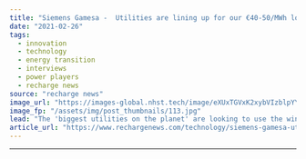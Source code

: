 ```yaml
---
title: "Siemens Gamesa -  Utilities are lining up for our €40-50/MWh long-duration thermal energy storage"
date: "2021-02-26"
tags: 
  - innovation
  - technology
  - energy transition
  - interviews
  - power players
  - recharge news
source: "recharge news"
image_url: "https://images-global.nhst.tech/image/eXUxTGVxK2xybVIzblpYYTMwOWRSM0wzY2YxRU12Q2I3b3E5RzI0MTczUT0=/nhst/binary/32a3e74082a5cb83cb275f7c61c06da3"
image_fp: "/assets/img/post_thumbnails/113.jpg"
lead: "The 'biggest utilities on the planet' are looking to use the wind turbine maker's ETES platform to repurpose their coal and gas power plants, the head of the technology tells Leigh Collins"
article_url: "https://www.rechargenews.com/technology/siemens-gamesa-utilities-are-lining-up-for-our-40-50-mwh-long-duration-thermal-energy-storage/2-1-969626"
---
```


---
